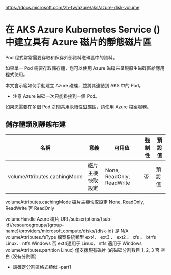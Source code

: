 https://docs.microsoft.com/zh-tw/azure/aks/azure-disk-volume

# 在 AKS Azure Kubernetes Service () 中建立具有 Azure 磁片的靜態磁片區

Pod 程式常常需要存取和保存外部資料磁碟區中的資料。 

如果單一 Pod 需要存取儲存體，您可以使用 Azure 磁碟來呈現原生磁碟區給應用程式使用。 

本文會示範如何手動建立 Azure 磁碟，並將其連結到 AKS 中的 Pod。

* 注意
 Azure 磁碟一次只能掛接到一個 Pod。 
 
 如果您需要在多個 Pod 之間共用永續性磁碟區，請使用 Azure 檔案服務。
 
 
 
## 儲存體類別靜態布建

| 名稱	| 意義	| 可用值	| 強制性	| 預設值 |
|  ----  | ----  |  ----  | ----  | ----  |
| volumeAttributes.cachingMode	| 磁片主機快取設定	| None, ReadOnly, ReadWrite	| 否		| 預設值 |

volumeAttributes.cachingMode	磁片主機快取設定	None, ReadOnly, ReadWrite	否	ReadOnly

volumeHandle	Azure 磁片 URI	/subscriptions/{sub-id}/resourcegroups/{group-name}/providers/microsoft.compute/disks/{disk-id}	是	N/A
volumeAttributes.fsType	檔案系統類型	ext4、 ext3 、 ext2 、 xfs 、 btrfs Linux、 ntfs Windows	否	ext4適用于 Linux， ntfs 適用于 Windows
volumeAttributes.partition	Linux) 僅支援現有磁片 (的磁碟分割數目	1, 2, 3	否	空白 (沒有分割區)
- 請確定分割區格式類似 -part1

